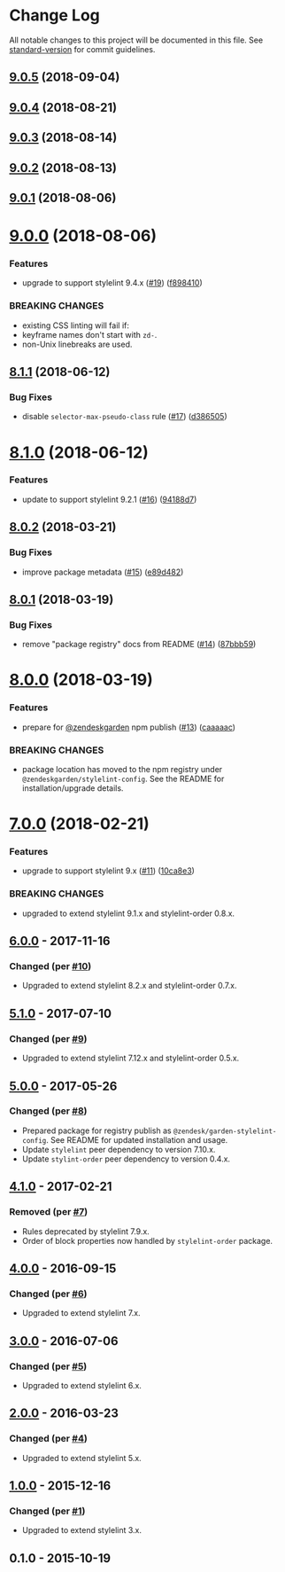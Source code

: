 # Change Log

All notable changes to this project will be documented in this file. See [standard-version](https://github.com/conventional-changelog/standard-version) for commit guidelines.

<a name="9.0.5"></a>
## [9.0.5](https://github.com/zendeskgarden/stylelint-config/compare/v9.0.4...v9.0.5) (2018-09-04)



<a name="9.0.4"></a>
## [9.0.4](https://github.com/zendeskgarden/stylelint-config/compare/v9.0.3...v9.0.4) (2018-08-21)



<a name="9.0.3"></a>
## [9.0.3](https://github.com/zendeskgarden/stylelint-config/compare/v9.0.2...v9.0.3) (2018-08-14)



<a name="9.0.2"></a>
## [9.0.2](https://github.com/zendeskgarden/stylelint-config/compare/v9.0.1...v9.0.2) (2018-08-13)



<a name="9.0.1"></a>
## [9.0.1](https://github.com/zendeskgarden/stylelint-config/compare/v9.0.0...v9.0.1) (2018-08-06)



<a name="9.0.0"></a>
# [9.0.0](https://github.com/zendeskgarden/stylelint-config/compare/v8.1.1...v9.0.0) (2018-08-06)


### Features

* upgrade to support stylelint 9.4.x ([#19](https://github.com/zendeskgarden/stylelint-config/issues/19)) ([f898410](https://github.com/zendeskgarden/stylelint-config/commit/f898410))


### BREAKING CHANGES

* existing CSS linting will fail if:
* keyframe names don't start with `zd-`.
* non-Unix linebreaks are used.



<a name="8.1.1"></a>
## [8.1.1](https://github.com/zendeskgarden/stylelint-config/compare/v8.1.0...v8.1.1) (2018-06-12)


### Bug Fixes

* disable `selector-max-pseudo-class` rule ([#17](https://github.com/zendeskgarden/stylelint-config/issues/17)) ([d386505](https://github.com/zendeskgarden/stylelint-config/commit/d386505))



<a name="8.1.0"></a>
# [8.1.0](https://github.com/zendeskgarden/stylelint-config/compare/v8.0.2...v8.1.0) (2018-06-12)


### Features

* update to support stylelint 9.2.1 ([#16](https://github.com/zendeskgarden/stylelint-config/issues/16)) ([94188d7](https://github.com/zendeskgarden/stylelint-config/commit/94188d7))



<a name="8.0.2"></a>
## [8.0.2](https://github.com/zendeskgarden/stylelint-config/compare/v8.0.1...v8.0.2) (2018-03-21)


### Bug Fixes

* improve package metadata ([#15](https://github.com/zendeskgarden/stylelint-config/issues/15)) ([e89d482](https://github.com/zendeskgarden/stylelint-config/commit/e89d482))



<a name="8.0.1"></a>
## [8.0.1](https://github.com/zendeskgarden/stylelint-config/compare/v8.0.0...v8.0.1) (2018-03-19)


### Bug Fixes

* remove "package registry" docs from README ([#14](https://github.com/zendeskgarden/stylelint-config/issues/14)) ([87bbb59](https://github.com/zendeskgarden/stylelint-config/commit/87bbb59))



<a name="8.0.0"></a>
# [8.0.0](https://github.com/zendeskgarden/stylelint-config/compare/v7.0.0...v8.0.0) (2018-03-19)


### Features

* prepare for [@zendeskgarden](https://github.com/zendeskgarden) npm publish ([#13](https://github.com/zendeskgarden/stylelint-config/issues/13)) ([caaaaac](https://github.com/zendeskgarden/stylelint-config/commit/caaaaac))


### BREAKING CHANGES

* package location has moved to the npm registry under `@zendeskgarden/stylelint-config`. See the README for installation/upgrade details.



<a name="7.0.0"></a>
# [7.0.0](https://github.com/zendeskgarden/stylelint-config/compare/v6.0.0...v7.0.0) (2018-02-21)


### Features

* upgrade to support stylelint 9.x ([#11](https://github.com/zendeskgarden/stylelint-config/issues/11)) ([10ca8e3](https://github.com/zendeskgarden/stylelint-config/commit/10ca8e3))


### BREAKING CHANGES

* upgraded to extend stylelint 9.1.x and stylelint-order 0.8.x.



<a name="6.0.0"></a>
## [6.0.0] - 2017-11-16
### Changed (per [#10](https://github.com/zendeskgarden/stylelint-config/pull/10))
- Upgraded to extend stylelint 8.2.x and stylelint-order 0.7.x.

## [5.1.0] - 2017-07-10
### Changed (per [#9](https://github.com/zendeskgarden/stylelint-config/pull/9))
- Upgraded to extend stylelint 7.12.x and stylelint-order 0.5.x.

## [5.0.0] - 2017-05-26
### Changed (per [#8](https://github.com/zendeskgarden/stylelint-config/pull/8))
- Prepared package for registry publish as
  `@zendesk/garden-stylelint-config`. See README for updated
  installation and usage.
- Update `stylelint` peer dependency to version 7.10.x.
- Update `stylint-order` peer dependency to version 0.4.x.

## [4.1.0] - 2017-02-21
### Removed (per [#7](https://github.com/zendeskgarden/stylelint-config/pull/7))
- Rules deprecated by stylelint 7.9.x.
- Order of block properties now handled by `stylelint-order` package.

## [4.0.0] - 2016-09-15
### Changed (per [#6](https://github.com/zendeskgarden/stylelint-config/pull/6))
- Upgraded to extend stylelint 7.x.

## [3.0.0] - 2016-07-06
### Changed (per [#5](https://github.com/zendeskgarden/stylelint-config/pull/5))
- Upgraded to extend stylelint 6.x.

## [2.0.0] - 2016-03-23
### Changed (per [#4](https://github.com/zendeskgarden/stylelint-config/pull/4))
- Upgraded to extend stylelint 5.x.

## [1.0.0] - 2015-12-16
### Changed (per [#1](https://github.com/zendeskgarden/stylelint-config/pull/1))
- Upgraded to extend stylelint 3.x.

## 0.1.0 - 2015-10-19

[6.0.0]: https://github.com/zendeskgarden/stylelint-config/compare/v5.1.0...v6.0.0
[5.1.0]: https://github.com/zendeskgarden/stylelint-config/compare/v5.0.0...v5.1.0
[5.0.0]: https://github.com/zendeskgarden/stylelint-config/compare/4.1.0...v5.0.0
[4.1.0]: https://github.com/zendeskgarden/stylelint-config/compare/4.0.0...4.1.0
[4.0.0]: https://github.com/zendeskgarden/stylelint-config/compare/3.0.0...4.0.0
[3.0.0]: https://github.com/zendeskgarden/stylelint-config/compare/2.0.0...3.0.0
[2.0.0]: https://github.com/zendeskgarden/stylelint-config/compare/1.0.0...2.0.0
[1.0.0]: https://github.com/zendeskgarden/stylelint-config/compare/0.1.0...1.0.0
